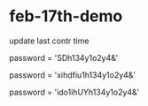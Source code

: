# feb-17th-demo

update last contr time

password = 'SDh134y1o2y4&'

password = 'xihdfiu1h134y1o2y4&'


password = 'ido1ihUYh134y1o2y4&'
